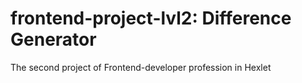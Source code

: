 # frontend-project-lvl2: Difference Generator
The second project of Frontend-developer profession in Hexlet
